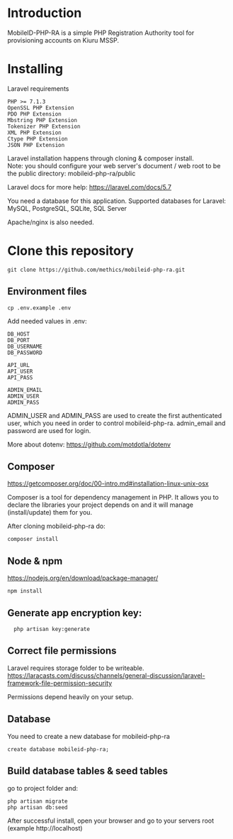 # Introduction

MobileID-PHP-RA is a simple PHP Registration Authority tool for provisioning accounts on Kiuru MSSP.


# Installing

Laravel requirements

    PHP >= 7.1.3
    OpenSSL PHP Extension
    PDO PHP Extension
    Mbstring PHP Extension
    Tokenizer PHP Extension
    XML PHP Extension
    Ctype PHP Extension
    JSON PHP Extension
    
Laravel installation happens through cloning & composer install.    
Note: you should configure your web server's document 
/ web root to be the public directory: mobileid-php-ra/public
    
Laravel docs for more help: https://laravel.com/docs/5.7

You need a database for this application. Supported databases for Laravel: MySQL, PostgreSQL, SQLite, SQL Server

Apache/nginx is also needed.
# Clone this repository

    git clone https://github.com/methics/mobileid-php-ra.git




## Environment files

    cp .env.example .env
    

Add needed values in .env:

    DB_HOST
    DB_PORT
    DB_USERNAME
    DB_PASSWORD
    
    API_URL
    API_USER
    API_PASS     
    
    ADMIN_EMAIL
    ADMIN_USER
    ADMIN_PASS


    
ADMIN_USER and ADMIN_PASS are used to create the first authenticated user, which you need
in order to control mobileid-php-ra. admin_email and password are used for login.

    
More about dotenv: https://github.com/motdotla/dotenv

## Composer

https://getcomposer.org/doc/00-intro.md#installation-linux-unix-osx

Composer is a tool for dependency management in PHP. 
It allows you to declare the libraries your project depends 
on and it will manage (install/update) them for you.

After cloning mobileid-php-ra do:
    
    composer install
    

## Node & npm
https://nodejs.org/en/download/package-manager/

    npm install
    



## Generate app encryption key:
  
      php artisan key:generate    

## Correct file permissions
Laravel requires storage folder to be writeable. 
https://laracasts.com/discuss/channels/general-discussion/laravel-framework-file-permission-security

Permissions depend heavily on your setup.

## Database
You need to create a new database for mobileid-php-ra

    create database mobileid-php-ra;

## Build database tables & seed tables
go to project folder and:

    php artisan migrate
    php artisan db:seed
    
    
After successful install, open your browser and go to your servers root (example http://localhost)
    
